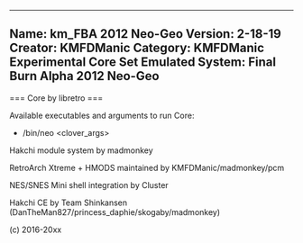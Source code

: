 -----------------------
Name: km_FBA 2012 Neo-Geo
Version: 2-18-19
Creator: KMFDManic
Category: KMFDManic Experimental Core Set
Emulated System: Final Burn Alpha 2012 Neo-Geo
-----------------------
=== Core by libretro ===

Available executables and arguments to run Core:
- /bin/neo <rom> <clover_args>

Hakchi module system by madmonkey

RetroArch Xtreme + HMODS maintained by KMFDManic/madmonkey/pcm

NES/SNES Mini shell integration by Cluster

Hakchi CE by Team Shinkansen (DanTheMan827/princess_daphie/skogaby/madmonkey)

(c) 2016-20xx
